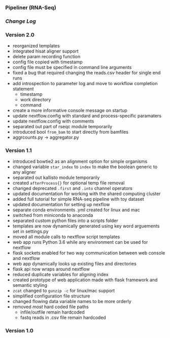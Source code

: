 ### Pipeliner (RNA-Seq)
### *Change Log*

### Version 2.0

- reorganized templates
- integrated hisat aligner support
- delete param recording function
- config file copied with timestamp
- config file must be specified in command line arguments
- fixed a bug that required changing the reads.csv header for single end runs
- add introspection to parameter log and move to workflow completion statement
	- timestamp
	- work directory
	- command
- create a more informative console message on startup
- update nextflow.config with standard and process-specific paramaters
- update nextflow.config with comments
- separated out part of rseqc module temporarily
- introduced bool `from_bam` to start directly from bamfiles
- aggrcounts.py -> aggregator.py

### Version 1.1

- introduced bowtie2 as an alignment option for simple organisms
- changed variable `star_index` to `index` to make the boolean generic to any aligner
- separated out kallisto module temporarily
- created `afterProcess{}` for optional temp file removal
- changed deprecated `.first` and `.into` channel operators
- updated documentation for working with the shared computing cluster 
- added full tutorial for simple RNA-seq pipeline with toy dataset
- updated documentation for setting up nexflow
- separate conda environments .yml created for linux and mac
- switched from miniconda to anaconda
- separated custom python files into a scripts folder
- templates are now dynamically generated using key word arguements set in settings.py
- moved all module calls to nextflow script templates
- web app runs Python 3.6 while any environment can be used for nextflow
- flask sockets enabled for two way communication between web console and nextflow
- web app dynamically looks up existing files and directories
- flask api now wraps around nextflow
- reduced duplicate variables for aligning index
- created prototype of web application made with flask framework and semantic styling
- `zcat` changed to `gunzip -c` for linux/mac support 
- simplified configuration file structure
- changed flowing data variable names to be more orderly
- removed *most* hard coded file paths
	- infile/outfile remain hardcoded
	- fastq reads in .csv file remain hardcoded

### Version 1.0